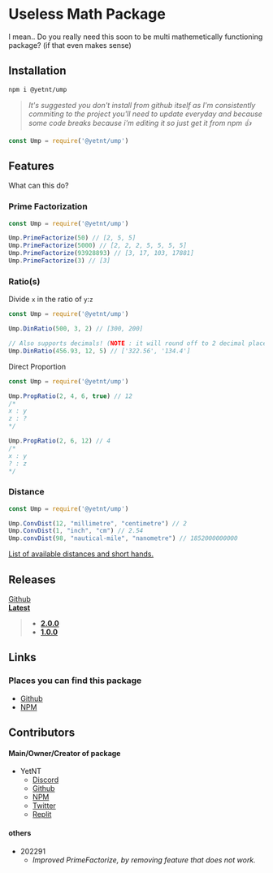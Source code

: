 # Useless Math Package
I mean.. Do you really need this soon to be multi mathemetically functioning package? (if that even makes sense)

## Installation
```bash
npm i @yetnt/ump
```
> _It's suggested you don't install from github itself as I'm consistently commiting to the project you'll need to update everyday and because some code breaks because i'm editing it so just get it from npm :+1:_
```js
const Ump = require('@yetnt/ump')
```

## Features
What can this do?

### Prime Factorization

```js
const Ump = require('@yetnt/ump')

Ump.PrimeFactorize(50) // [2, 5, 5]
Ump.PrimeFactorize(5000) // [2, 2, 2, 5, 5, 5, 5]
Ump.PrimeFactorize(93928893) // [3, 17, 103, 17881]
Ump.PrimeFactorize(3) // [3]
```

### Ratio(s)

Divide `x` in the ratio of `y`:`z`
```js
const Ump = require('@yetnt/ump')

Ump.DinRatio(500, 3, 2) // [300, 200]

// Also supports decimals! (NOTE : it will round off to 2 decimal places, since this feature will most likely be used for money)
Ump.DinRatio(456.93, 12, 5) // ['322.56', '134.4']
```

Direct Proportion
```js
const Ump = require('@yetnt/ump')

Ump.PropRatio(2, 4, 6, true) // 12
/* 
x : y
z : ?
*/

Ump.PropRatio(2, 6, 12) // 4
/*
x : y
? : z
*/
```

### Distance

```js
const Ump = require('@yetnt/ump')

Ump.ConvDist(12, "millimetre", "centimetre") // 2
Ump.ConvDist(1, "inch", "cm") // 2.54
Ump.convDist(98, "nautical-mile", "nanometre") // 1852000000000
```
[List of available distances and short hands.](https://github.com/Yetity/ump/blob/main/libmath/convTable.json)

## Releases
[Github](https://github.com/Yetity/ump/releases) \
**[Latest](https://github.com/Yetity/ump/releases/latest)**

> * **[2.0.0](https://github.com/Yetity/ump/releases/tag/v2.0.0)**
> * **[1.0.0](https://github.com/Yetity/ump/releases/tag/v1.0.0)**

## Links
### Places you can find this package
* [Github](https://github.com/Yetity/ump)
* [NPM](https://npmjs.com/package/@yetnt/ump)

## Contributors
#### Main/Owner/Creator of package
* YetNT
	* [Discord](https://discordapp.com/users/671549251024584725)
	* [Github](https://github.com/Yetity)
	* [NPM](https://npmjs.com/~yetnt)
	* [Twitter](https://twitter.com/YetNT1)
	* [Replit](https://replit.com/@hlonipoole692)

#### others
* 202291
	* _Improved PrimeFactorize, by removing feature that does not work._
